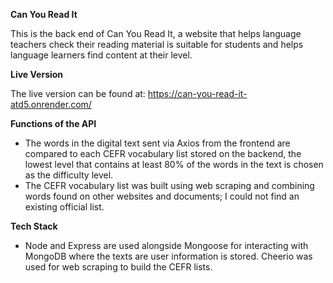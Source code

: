 **Can You Read It**

This is the back end of Can You Read It, a website that helps language teachers check their reading material is suitable for students and helps language learners find content at their level.

**Live Version**

The live version can be found at: https://can-you-read-it-atd5.onrender.com/

**Functions of the API**

- The words in the digital text sent via Axios from the frontend are compared to each CEFR vocabulary list stored on the backend, the lowest level that contains at least 80% of the words in the text is chosen as the difficulty level.
- The CEFR vocabulary list was built using web scraping and combining words found on other websites and documents; I could not find an existing official list.

**Tech Stack**

- Node and Express are used alongside Mongoose for interacting with MongoDB where the texts are user information is stored. Cheerio was used for web scraping to build the CEFR lists.
